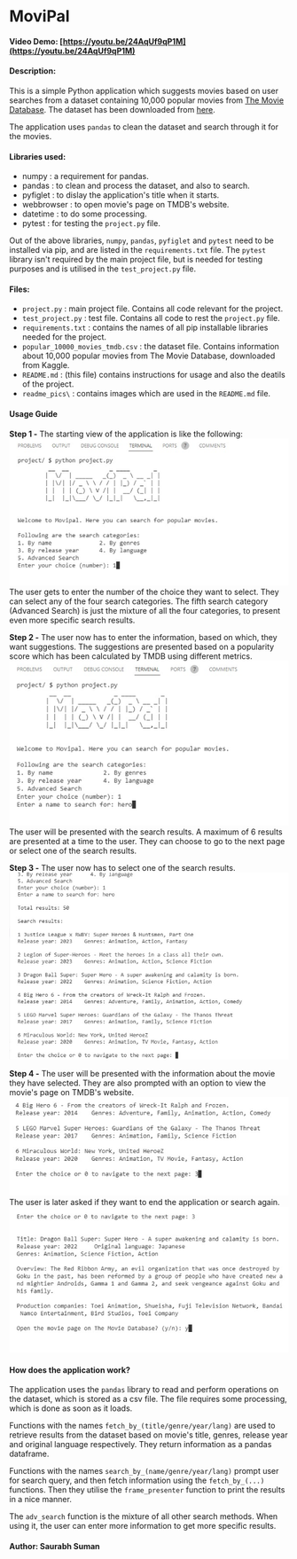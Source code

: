 # MoviPal

#### Video Demo: [https://youtu.be/24AqUf9qP1M](https://youtu.be/24AqUf9qP1M)

#### Description:

This is a simple Python application which suggests movies based on user searches from a dataset containing 10,000 popular movies from [The Movie Database](https://www.themoviedb.org). The dataset has been downloaded from [here](https://www.kaggle.com/datasets/ursmaheshj/top-10000-popular-movies-tmdb-05-2023).

The application uses `pandas` to clean the dataset and search through it for the movies.

#### Libraries used:

- numpy : a requirement for pandas.
- pandas : to clean and process the dataset, and also to search.
- pyfiglet : to dislay the application's title when it starts.
- webbrowser : to open movie's page on TMDB's website.
- datetime : to do some processing.
- pytest : for testing the `project.py` file.

Out of the above libraries, `numpy`, `pandas`, `pyfiglet` and `pytest` need to be installed via pip, and are listed in the `requirements.txt` file. The `pytest` library isn't required by the main project file, but is needed for testing purposes and is utilised in the `test_project.py` file.

#### Files:

- `project.py` : main project file. Contains all code relevant for the project.
- `test_project.py` : test file. Contains all code to rest the `project.py` file.
- `requirements.txt` : contains the names of all pip installable libraries needed for the project.
- `popular_10000_movies_tmdb.csv` : the dataset file. Contains information about 10,000 popular movies from The Movie Database, downloaded from Kaggle.
- `README.md` : (this file) contains instructions for usage and also the deatils of the project.
- `readme_pics\` : contains images which are used in the `README.md` file.

#### Usage Guide

**Step 1 -** The starting view of the application is like the following:
![Step 1](readme_pics/1.jpg)
The user gets to enter the  number of the choice they want to select. They can select any of the four search categories. The fifth search category (Advanced Search) is just the mixture of all the four categories, to present even more specific search results.

**Step 2 -** The user now has to enter the information, based on which, they want suggestions. The suggestions are presented based on a popularity score which has been calculated by TMDB using different metrics.
![Step 2](readme_pics/2.jpg)
The user will be presented with the search results. A maximum of 6 results are presented at a time to the user. They can choose to go to the next page or select one of the search results.

**Step 3 -** The user now has to select one of the search results.
![Step 3](readme_pics/3.jpg)

**Step 4 -** The user will be presented with the information about the movie they have selected. They are also prompted with an option to view the movie's page on TMDB's website.
![Step 4](readme_pics/4.jpg)
The user is later asked if they want to end the application or search again.
![Final](readme_pics/5.jpg)

#### How does the application work?

The application uses the `pandas` library to read and perform operations on the dataset, which is stored as a csv file. The file requires some processing, which is done as soon as it loads.

Functions with the names `fetch_by_(title/genre/year/lang)` are used to retrieve results from the dataset based on movie's title, genres, release year and original language respectively. They return information as a pandas dataframe.

Functions with the names `search_by_(name/genre/year/lang)` prompt user for search query, and then fetch information using the `fetch_by_(...)` functions. Then they utilise the `frame_presenter` function to print the results in a nice manner.

The `adv_search` function is the mixture of all other search methods. When using it, the user can enter more information to get more specific results.

#### Author: Saurabh Suman